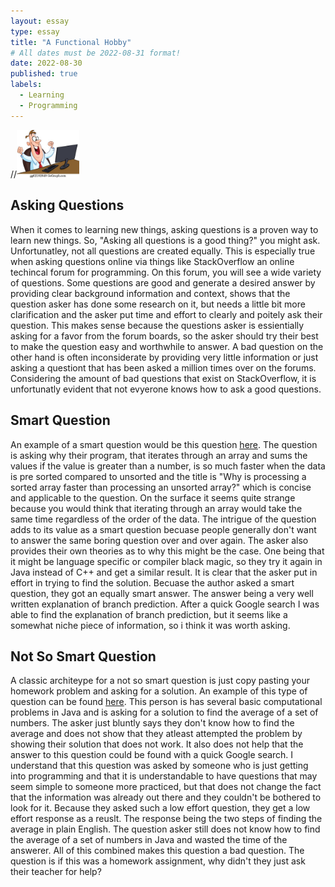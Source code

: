 ```yaml
---
layout: essay
type: essay
title: "A Functional Hobby"
# All dates must be 2022-08-31 format!
date: 2022-08-30
published: true
labels:
  - Learning
  - Programming
---
```


//<img width="100px" class="rounded float-start pe-4" src="../img/programming-as-a-hobby/happy-man-with-computer-clip-art-vector_gg62182849.jpg">

## Asking Questions
When it comes to learning new things, asking questions is a proven way to learn new things. So, "Asking all questions is a good thing?" you might ask. Unfortunatley, not all questions are created equally. This is especially true when asking questions online via things like StackOverflow an online techincal forum for programming. On this forum, you will see a wide variety of questions. Some questions are good and generate a desired answer by providing clear background information and context, shows that the question asker has done some research on it, but needs a little bit more clarification and the asker put time and effort to clearly and poitely ask their question. This makes sense because the questions asker is essientially asking for a favor from the forum boards, so the asker should try their best to make the question easy and worthwhile to answer. A bad question on the other hand is often inconsiderate by providing very little information or just asking a questiont that has been asked a million times over on the forums. Considering the amount of bad questions that exist on StackOverflow, it is unfortunatly evident that not evyerone knows how to ask a good questions.

## Smart Question
An example of a smart question would be this question <a href="https://stackoverflow.com/questions/11227809/why-is-processing-a-sorted-array-faster-than-processing-an-unsorted-array" target="_blank">here</a>. The question is asking why their program, that iterates through an array and sums the values if the value is greater than a number, is so much faster when the data is pre sorted compared to unsorted and the title is "Why is processing a sorted array faster than processing an unsorted array?" which is concise and applicable to the question. On the surface it seems quite strange because you would think that iterating through an array would take the same time regardless of the order of the data. The intrigue of the question adds to its value as a smart question becuase people generally don't want to answer the same boring question over and over again. The asker also provides their own theories as to why this might be the case. One being that it might be language specific or compiler black magic, so they try it again in Java instead of C++ and get a similar result. It is clear that the asker put in effort in trying to find the solution. Becuase the author asked a smart question, they got an equally smart answer. The answer being a very well written explanation of branch prediction. After a quick Google search I was able to find the explanation of branch prediction, but it seems like a somewhat niche piece of information, so i think it was worth asking.
## Not So Smart Question
A classic architeype for a not so smart question is just copy pasting your homework problem and asking for a solution. An example of this type of question can be found <a href="https://stackoverflow.com/questions/35245296/calculating-an-average-with-an-array-in-java-homework" target="_blank">here</a>. This person is has several basic computational problems in Java and is asking for a solution to find the average of a set of numbers. The asker just bluntly says they don't know how to find the average and does not show that they atleast attempted the problem by showing their solution that does not work. It also does not help that the answer to this question could be found with a quick Google search. I understand that this question was asked by someone who is just getting into programming and that it is understandable to have questions that may seem simple to someone more practiced, but that does not change the fact that the information was already out there and they couldn't be bothered to look for it. Because they asked such a low effort question, they get a low effort response as a reuslt. The response being the two steps of finding the average in plain English. The question asker still does not know how to find the average of a set of numbers in Java and wasted the time of the answerer. All of this combined makes this question a bad question. The question is if this was a homework assignment, why didn't they just ask their teacher for help?
